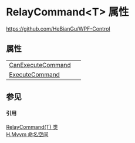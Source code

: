 # RelayCommand&lt;T&gt; 属性
https://github.com/HeBianGu/WPF-Control



## 属性
<table>
<tr>
<td><a href="6398b2b2-b802-da89-513b-71d55f944929">CanExecuteCommand</a></td>
<td> </td></tr>
<tr>
<td><a href="eee0b6a2-099d-4272-bbe8-d501a4c35e5c">ExecuteCommand</a></td>
<td> </td></tr>
</table>

## 参见


#### 引用
<a href="c7c79648-f846-7092-0851-6fca12014d4f">RelayCommand(T) 类</a>  
<a href="2171cdff-f9c4-6682-6b3e-a29f9cee4c25">H.Mvvm 命名空间</a>  
